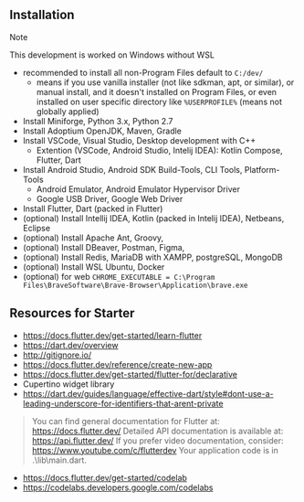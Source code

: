 ## Installation

> [!NOTE]
> This development is worked on Windows without WSL

- recommended to install all non-Program Files default to `C:/dev/`
  - means if you use vanilla installer (not like sdkman, apt, or similar), or manual install, and it doesn't installed on Program Files, or even installed on user specific directory like `%USERPROFILE%` (means not globally applied)
- Install Miniforge, Python 3.x, Python 2.7
- Install Adoptium OpenJDK, Maven, Gradle
- Install VSCode, Visual Studio, Desktop development with C++
  - Extention (VSCode, Android Studio, Intelij IDEA): Kotlin Compose, Flutter, Dart
- Install Android Studio, Android SDK Build-Tools, CLI Tools, Platform-Tools
  - Android Emulator, Android Emulator Hypervisor Driver
  - Google USB Driver, Google Web Driver
- Install Flutter, Dart (packed in Flutter)
- (optional) Install Intellij IDEA, Kotlin (packed in Intelij IDEA), Netbeans, Eclipse
- (optional) Install Apache Ant, Groovy,
- (optional) Install DBeaver, Postman, Figma, 
- (optional) Install Redis, MariaDB with XAMPP, postgreSQL, MongoDB
- (optional) Install WSL Ubuntu, Docker
- (optional) for web `CHROME_EXECUTABLE = C:\Program Files\BraveSoftware\Brave-Browser\Application\brave.exe`

## Resources for Starter

- https://docs.flutter.dev/get-started/learn-flutter
- https://dart.dev/overview
- http://gitignore.io/
- https://docs.flutter.dev/reference/create-new-app
- https://docs.flutter.dev/get-started/flutter-for/declarative
- Cupertino widget library
- https://dart.dev/guides/language/effective-dart/style#dont-use-a-leading-underscore-for-identifiers-that-arent-private

> You can find general documentation for Flutter at: https://docs.flutter.dev/
> Detailed API documentation is available at: https://api.flutter.dev/
> If you prefer video documentation, consider: https://www.youtube.com/c/flutterdev
> Your application code is in .\lib\main.dart.

- https://docs.flutter.dev/get-started/codelab
- https://codelabs.developers.google.com/codelabs
